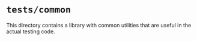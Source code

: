 # `tests/common`

This directory contains a library with common utilities that are useful in the
actual testing code.
